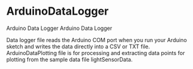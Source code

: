 # ArduinoDataLogger
Arduino Data Logger
Arduino Data Logger

Data logger file reads the Arduino COM port when you run your Arduino sketch and writes the data directly into a CSV or TXT file.
ArduinoDataPlotting file is for processing and extracting data points for plotting from the sample data file lightSensorData.
